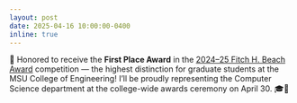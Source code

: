 ```yaml
---
layout: post
date: 2025-04-16 10:00:00-0400
inline: true
---
```


:medal_sports: Honored to receive the <strong>First Place Award</strong> in the <a href="https://engineering.msu.edu/academics/graduate-studies">2024–25 Fitch H. Beach Award</a> competition — the highest distinction for graduate students at the MSU College of Engineering! I’ll be proudly representing the Computer Science department at the college-wide awards ceremony on April 30. 🎓💚